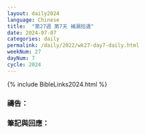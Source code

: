 ```yaml
---
layout: daily2024
language: Chinese
title:  "第27週 第7天 補漏拾遺"
date: 2024-07-07
categories: daily
permalink: /daily/2022/wk27-day7-daily.html
weekNum: 27
dayNum: 7
cycle: 2024
---
```


{% include BibleLinks2024.html %}

### 禱告：

### 筆記與回應：
